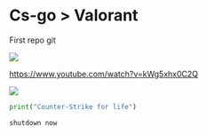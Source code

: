 # Cs-go > Valorant #

First repo git

![](https://cdn.pixabay.com/photo/2015/04/23/22/00/tree-736885__340.jpg)

https://www.youtube.com/watch?v=kWg5xhx0C2Q

[![](https://jolstatic.fr/www/captures/4612/8/142928.jpg)](https://youtu.be/1pInbUESRQ4?t=113)

```python
print("Counter-Strike for life")
```

``` sh
shutdown now
```
